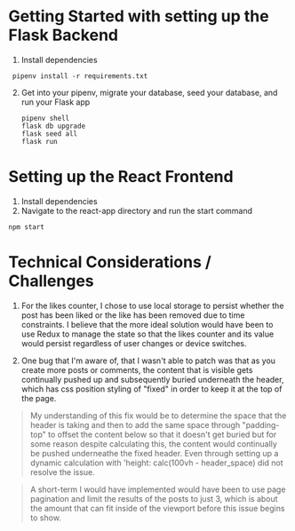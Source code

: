 # Getting Started with setting up the Flask Backend

1. Install dependencies

 ```
  pipenv install -r requirements.txt
 ```

2. Get into your pipenv, migrate your database, seed your database, and run your Flask app

   ```
   pipenv shell
   flask db upgrade
   flask seed all
   flask run
   ```

# Setting up the React Frontend

1. Install dependencies
2. Navigate to the react-app directory and run the start command
   
```
npm start
```

# Technical Considerations / Challenges

1. For the likes counter, I chose to use local storage to persist whether the post has been liked or the like has been removed due to time constraints. I believe that the more ideal solution would have been to use Redux to manage the state so that the likes counter and its value would persist regardless of user changes or device switches.

2. One bug that I'm aware of, that I wasn't able to patch was that as you create more posts or comments, the content that is visible gets continually pushed up and subsequently buried underneath the header, which has css position styling of "fixed" in order to keep it at the top of the page.
> My understanding of this fix would be to determine the space that the header is taking and then to add the same space through "padding-top" to offset the content below so that it doesn't get buried but for some reason despite calculating this, the content would continually be pushed underneathe the fixed header. Even through setting up a dynamic calculation with 'height: calc(100vh - header_space) did not resolve the issue.

> A short-term I would have implemented would have been to use page pagination and limit the results of the posts to just 3, which is about the amount that can fit inside of the viewport before this issue begins to show.

